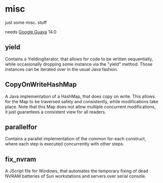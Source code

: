 misc
====

just some misc. stuff

needs [Google Guava](https://code.google.com/p/guava-libraries/) 14.0


yield
-----

Contains a YieldingIterator, that allows for code to be written sequentially, while occasionally dropping some instance via the "yield" method. Those instances can be iterated over in the usual Java fashion.

CopyOnWriteHashMap
------------------

A Java implementation of a HashMap, that does copy on write. This allows for the Map to be traversed safely and consistently, while modifications take place.
Note that this Map does not allow multiple concurrent modifications, it just guarantees a consistent view for all readers.

parallelfor
-----------

Contains a parallel implementation of the common for-each construct, where each step is executed concurrently with other steps.

fix_nvram
---------

A JScript file for Windows, that automates the temporary fixing of dead NVRAM batteries of Sun workstations and servers over serial console.
